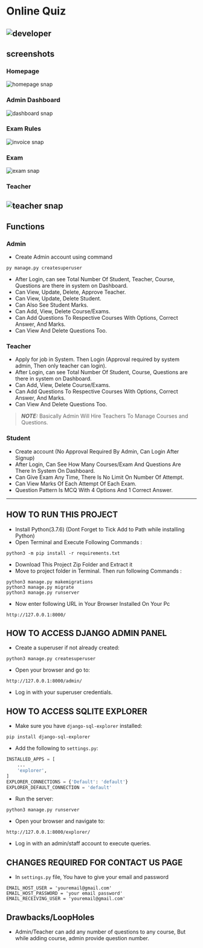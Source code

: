 # Online Quiz
![developer]()
---
## screenshots
### Homepage
![homepage snap]()
### Admin Dashboard
![dashboard snap]()
### Exam Rules
![invoice snap]()
### Exam
![exam snap]()
### Teacher
![teacher snap]()
---
## Functions
### Admin
- Create Admin account using command
```
py manage.py createsuperuser
```
- After Login, can see Total Number Of Student, Teacher, Course, Questions are there in system on Dashboard.
- Can View, Update, Delete, Approve Teacher.
- Can View, Update, Delete Student.
- Can Also See Student Marks.
- Can Add, View, Delete Course/Exams.
- Can Add Questions To Respective Courses With Options, Correct Answer, And Marks.
- Can View And Delete Questions Too.

### Teacher
- Apply for job in System. Then Login (Approval required by system admin, Then only teacher can login).
- After Login, can see Total Number Of Student, Course, Questions are there in system on Dashboard.
- Can Add, View, Delete Course/Exams.
- Can Add Questions To Respective Courses With Options, Correct Answer, And Marks.
- Can View And Delete Questions Too.
> **_NOTE:_**  Basically Admin Will Hire Teachers To Manage Courses and Questions.

### Student
- Create account (No Approval Required By Admin, Can Login After Signup)
- After Login, Can See How Many Courses/Exam And Questions Are There In System On Dashboard.
- Can Give Exam Any Time, There Is No Limit On Number Of Attempt.
- Can View Marks Of Each Attempt Of Each Exam.
- Question Pattern Is MCQ With 4 Options And 1 Correct Answer.
---

## HOW TO RUN THIS PROJECT
- Install Python(3.7.6) (Dont Forget to Tick Add to Path while installing Python)
- Open Terminal and Execute Following Commands :
```
python3 -m pip install -r requirements.txt
```
- Download This Project Zip Folder and Extract it
- Move to project folder in Terminal. Then run following Commands :
```
python3 manage.py makemigrations
python3 manage.py migrate
python3 manage.py runserver
```
- Now enter following URL in Your Browser Installed On Your Pc
```
http://127.0.0.1:8000/
```

## HOW TO ACCESS DJANGO ADMIN PANEL
- Create a superuser if not already created:
```
python3 manage.py createsuperuser
```
- Open your browser and go to:
```
http://127.0.0.1:8000/admin/
```
- Log in with your superuser credentials.

## HOW TO ACCESS SQLITE EXPLORER
- Make sure you have `django-sql-explorer` installed:
```
pip install django-sql-explorer
```
- Add the following to `settings.py`:
```python
INSTALLED_APPS = [
    ...
    'explorer',
]
EXPLORER_CONNECTIONS = {'Default': 'default'}
EXPLORER_DEFAULT_CONNECTION = 'default'
```
- Run the server:
```
python3 manage.py runserver
```
- Open your browser and navigate to:
```
http://127.0.0.1:8000/explorer/
```
- Log in with an admin/staff account to execute queries.

## CHANGES REQUIRED FOR CONTACT US PAGE
- In `settings.py` file, You have to give your email and password
```
EMAIL_HOST_USER = 'youremail@gmail.com'
EMAIL_HOST_PASSWORD = 'your email password'
EMAIL_RECEIVING_USER = 'youremail@gmail.com'
```

## Drawbacks/LoopHoles
- Admin/Teacher can add any number of questions to any course, But while adding course, admin provide question number.

